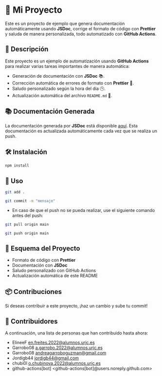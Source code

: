 # 🚀 Mi Proyecto

Este es un proyecto de ejemplo que genera documentación automáticamente usando **JSDoc**, corrige el formato de código con **Prettier** y saluda de manera personalizada, todo automatizado con **GitHub Actions**.

## 🔧 Descripción

Este proyecto es un ejemplo de automatización usando **GitHub Actions** para realizar varias tareas importantes de manera automática:

- Generación de documentación con **JSDoc** 📚.
- Corrección automática de errores de formato con **Prettier** 🔧.
- Saludo personalizado según la hora del día 🕒.
- Actualización automática del archivo `README.md` 📝.

## 📚 Documentación Generada

La documentación generada por **JSDoc** está disponible [aquí](./docs_output/index.html). Esta documentación es actualizada automáticamente cada vez que se realiza un push.

## 🛠️ Instalación

```bash
npm install
```

## 🚀 Uso

```bash
git add .
```

```bash
git commit -m "mensaje"
```

- En caso de que el push no se pueda realizar, use el siguiente comando antes del push:

```bash
git pull origin main
```

```bash
git push origin main
```

## 📝 Esquema del Proyecto

- Formato de código con **Prettier**
- Documentación con **JSDoc**
- Saludo personalizado con GitHub Actions
- Actualización automática de este README

## 📦 Contribuciones

Si deseas contribuir a este proyecto, ¡haz un cambio y sube tu commit!

## 🙌 Contribuidores

A continuación, una lista de personas que han contribuido hasta ahora:

- ElineeF <en.freites.2022@alumnos.urjc.es>
- Garrobo08 <a.garrobo.2022@alumnos.urjc.es>
- Garrobo08 <andreagarroboguzman@gmail.com>
- Jordigb44 <jordigb44@gmail.com>
- chubi0l <o.chubinova.2022@alumnos.urjc.es>
- github-actions[bot] <github-actions[bot]@users.noreply.github.com>
